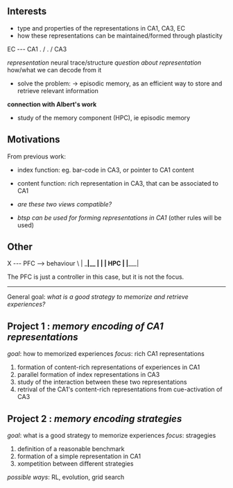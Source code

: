 
## Interests
- type and properties of the representations in CA1, CA3, EC
- how these representations can be maintained/formed through plasticity

EC --- CA1
 .     /
  .   /
   CA3

*representation* neural trace/structure
*question about representation* how/what we can decode from it

- solve the problem:
    -> episodic memory, as an efficient way to store and retrieve relevant information

**connection with Albert's work**
- study of the memory component (HPC), ie episodic memory


## Motivations

From previous work:
- index function: eg. bar-code in CA3, or pointer to CA1 content
- content function: rich representation in CA3, that can be associated to CA1

- *are these two views compatible?*
- *btsp can be used for forming representations in CA1* (other rules will be used)


## Other

X --- PFC --> behaviour
 \      |
  \_____|__
   |       |
   |  HPC  |
   |_______|

The PFC is just a controller in this case, but it is not the focus.


---

General goal: 
*what is a good strategy to memorize and retrieve experiences?*


## Project 1 : *memory encoding of CA1 representations*
*goal*: how to memorized experiences
*focus*: rich CA1 representations 

1. formation of content-rich representations of experiences in CA1
2. parallel formation of index representations in CA3
3. study of the interaction between these two representations
4. retrival of the CA1's content-rich representations from cue-activation of CA3


## Project 2 : *memory encoding strategies*
*goal*: what is a good strategy to memorize experiences
*focus*: stragegies

1. definition of a reasonable benchmark
2. formation of a simple representation in CA1
3. xompetition between different strategies

*possible ways*: RL, evolution, grid search





